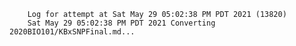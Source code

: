         Log for attempt at Sat May 29 05:02:38 PM PDT 2021 (13820)
        Sat May 29 05:02:38 PM PDT 2021 Converting 2020BIO101/KBxSNPFinal.md...
